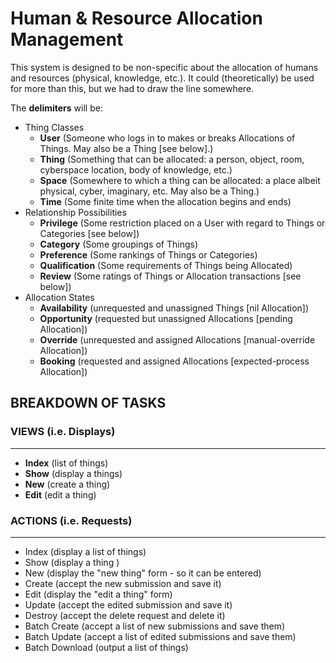 # Human & Resource Allocation Management

This system is designed to be non-specific about the allocation of humans and resources (physical, knowledge, etc.).  It could (theoretically) be used for more than this, but we had to draw the line somewhere.

The __delimiters__ will be:

* Thing Classes
  * __User__ (Someone who logs in to makes or breaks Allocations of Things.  May also be a Thing [see below].)
  * __Thing__ (Something that can be allocated: a person, object, room, cyberspace location, body of knowledge, etc.)
  * __Space__ (Somewhere to which a thing can be allocated: a place albeit physical, cyber, imaginary, etc.  May also be a Thing.)
  * __Time__ (Some finite time when the allocation begins and ends)
* Relationship Possibilities
  * __Privilege__ (Some restriction placed on a User with regard to Things or Categories [see below])
  * __Category__ (Some groupings of Things)
  * __Preference__ (Some rankings of Things or Categories)
  * __Qualification__ (Some requirements of Things being Allocated)
  * __Review__ (Some ratings of Things or Allocation transactions [see below])
* Allocation States
  * __Availability__ (unrequested and unassigned Things [nil Allocation])
  * __Opportunity__ (requested but unassigned Allocations [pending Allocation])
  * __Override__ (unrequested and assigned Allocations [manual-override Allocation])
  * __Booking__ (requested and assigned Allocations [expected-process Allocation])


## BREAKDOWN OF TASKS

### VIEWS (i.e. Displays)
----
* __Index__ (list of things)
* __Show__ (display a things)
* __New__ (create a thing)
* __Edit__ (edit a thing)


### ACTIONS (i.e. Requests)
----
* Index (display a list of things)
* Show (display a thing )
* New (display the "new thing" form - so it can be entered)
* Create (accept the new submission and save it)
* Edit (display the "edit a thing" form)
* Update (accept the edited submission and save it)
* Destroy (accept the delete request and delete it)
* Batch Create (accept a list of new submissions and save them)
* Batch Update (accept a list of edited submissions and save them)
* Batch Download (output a list of things)

